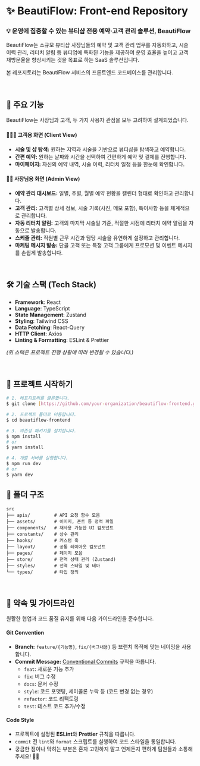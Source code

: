 # ✨ BeautiFlow: Front-end Repository

### 💡 운영에 집중할 수 있는 뷰티샵 전용 예약·고객 관리 솔루션, BeautiFlow

BeautiFlow는 소규모 뷰티샵 사장님들의 예약 및 고객 관리 업무를 자동화하고, 시술 이력 관리, 리터치 알림 등 뷰티업에 특화된 기능을 제공하여 운영 효율을 높이고 고객 재방문율을 향상시키는 것을 목표로 하는 SaaS 솔루션입니다.

본 레포지토리는 BeautiFlow 서비스의 프론트엔드 코드베이스를 관리합니다.

<br>

## 🎯 주요 기능

BeautiFlow는 사장님과 고객, 두 가지 사용자 관점을 모두 고려하여 설계되었습니다.

#### 🙋🏻‍♀️ 고객용 화면 (Client View)

-   **시술 및 샵 탐색:** 원하는 지역과 시술을 기반으로 뷰티샵을 탐색하고 예약합니다.
-   **간편 예약:** 원하는 날짜와 시간을 선택하여 간편하게 예약 및 결제를 진행합니다.
-   **마이페이지:** 자신의 예약 내역, 시술 이력, 리터치 일정 등을 한눈에 확인합니다.

#### 👩‍💼 사장님용 화면 (Admin View)

-   **예약 관리 대시보드:** 일별, 주별, 월별 예약 현황을 캘린더 형태로 확인하고 관리합니다.
-   **고객 관리:** 고객별 상세 정보, 시술 기록(사진, 메모 포함), 특이사항 등을 체계적으로 관리합니다.
-   **자동 리터치 알림:** 고객의 마지막 시술일 기준, 적절한 시점에 리터치 예약 알림을 자동으로 발송합니다.
-   **스케줄 관리:** 직원별 근무 시간과 담당 시술을 유연하게 설정하고 관리합니다.
-   **마케팅 메시지 발송:** 단골 고객 또는 특정 고객 그룹에게 프로모션 및 이벤트 메시지를 손쉽게 발송합니다.

<br>

## 🛠 기술 스택 (Tech Stack)

* **Framework**: React
* **Language**: TypeScript
* **State Management**: Zustand
* **Styling**: Tailwind CSS
* **Data Fetching**: React-Query
* **HTTP Client**: Axios
* **Linting & Formatting**: ESLint & Prettier

*(위 스택은 프로젝트 진행 상황에 따라 변경될 수 있습니다.)*

<br>

## 🚀 프로젝트 시작하기

```bash
# 1. 레포지토리를 클론합니다.
$ git clone [https://github.com/your-organization/beautiflow-frontend.git](https://github.com/your-organization/beautiflow-frontend.git)

# 2. 프로젝트 폴더로 이동합니다.
$ cd beautiflow-frontend

# 3. 의존성 패키지를 설치합니다.
$ npm install
# or
$ yarn install

# 4. 개발 서버를 실행합니다.
$ npm run dev
# or
$ yarn dev
```
## 📁 폴더 구조
```
src
├── apis/         # API 요청 함수 모음
├── assets/       # 이미지, 폰트 등 정적 파일
├── components/   # 재사용 가능한 UI 컴포넌트
├── constants/    # 상수 관리
├── hooks/        # 커스텀 훅
├── layout/       # 공통 레이아웃 컴포넌트
├── pages/        # 페이지 모음
├── store/        # 전역 상태 관리 (Zustand)
├── styles/       # 전역 스타일 및 테마
└── types/        # 타입 정의
```

<br>

## 🤝 약속 및 가이드라인

원활한 협업과 코드 품질 유지를 위해 다음 가이드라인을 준수합니다.

#### Git Convention

-   **Branch:** `feature/{기능명}`, `fix/{버그내용}` 등 브랜치 목적에 맞는 네이밍을 사용합니다.
-   **Commit Message:** [Conventional Commits](https://www.conventionalcommits.org/ko/v1.0.0/) 규칙을 따릅니다.
    -   `feat`: 새로운 기능 추가
    -   `fix`: 버그 수정
    -   `docs`: 문서 수정
    -   `style`: 코드 포맷팅, 세미콜론 누락 등 (코드 변경 없는 경우)
    -   `refactor`: 코드 리팩토링
    -   `test`: 테스트 코드 추가/수정
#### Code Style

-   프로젝트에 설정된 **ESLint**와 **Prettier** 규칙을 따릅니다.
-   `commit` 전 `lint`와 `format` 스크립트를 실행하여 코드 스타일을 통일합니다.
-   궁금한 점이나 막히는 부분은 혼자 고민하지 말고 언제든지 편하게 팀원들과 소통해주세요! 🫶🏻